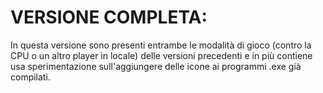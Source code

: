 # VERSIONE COMPLETA:
In questa versione sono presenti entrambe le modalità di gioco (contro la CPU o un altro player in locale) delle versioni precedenti e in più contiene usa sperimentazione sull'aggiungere delle icone ai programmi .exe già compilati.
